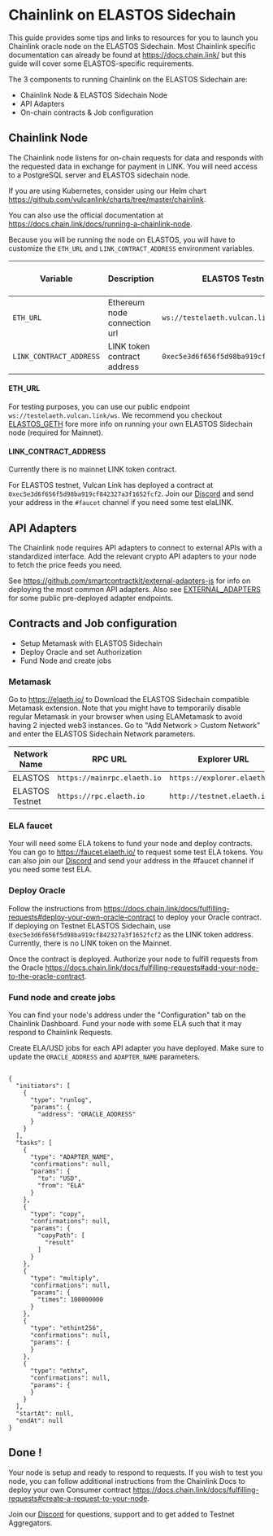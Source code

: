 # Chainlink on ELASTOS Sidechain
This guide provides some tips and links to resources for you to launch you Chainlink oracle node on the ELASTOS Sidechain. Most Chainlink specific documentation can already be found at https://docs.chain.link/ but this guide will cover some ELASTOS-specific requirements.

The 3 components to running Chainlink on the ELASTOS Sidechain are:
- Chainlink Node & ELASTOS Sidechain Node
- API Adapters
- On-chain contracts & Job configuration

## Chainlink Node
The Chainlink node listens for on-chain requests for data and responds with the requested data in exchange for payment in LINK. You will need access to a PostgreSQL server and ELASTOS sidechain node.

If you are using Kubernetes, consider using our Helm chart https://github.com/vulcanlink/charts/tree/master/chainlink.

You can also use the official documentation at https://docs.chain.link/docs/running-a-chainlink-node. 


Because you will be running the node on ELASTOS, you will have to customize the `ETH_URL` and `LINK_CONTRACT_ADDRESS` environment variables. 

| Variable | Description | ELASTOS Testnet Value | ELASTOS Mainnet Value |
|----------|-------------|-----------------------|-----------------------|
`ETH_URL` | Ethereum node connection url | `ws://testelaeth.vulcan.link/ws` | `TBD`
`LINK_CONTRACT_ADDRESS` | LINK token contract address | `0xec5e3d6f656f5d98ba919cf842327a3f1652fcf2` | `TBD`

#### ETH_URL
For testing purposes, you can use our public endpoint `ws://testelaeth.vulcan.link/ws`.
We recommend you checkout [ELASTOS_GETH](./ELASTOS_GETH.md) fore more info on running your own ELASTOS Sidechain node (required for Mainnet).


#### LINK_CONTRACT_ADDRESS
Currently there is no mainnet LINK token contract.

For ELASTOS testnet, Vulcan Link has deployed a contract at `0xec5e3d6f656f5d98ba919cf842327a3f1652fcf2`. Join our [Discord](https://discord.gg/uGwqJJH) and send your address in the `#faucet` channel if you need some test elaLINK.

## API Adapters
The Chainlink node requires API adapters to connect to external APIs with a standardized interface. Add the relevant crypto API adapters to your node to fetch the price feeds you need.

See https://github.com/smartcontractkit/external-adapters-js for info on deploying the most common API adapters. Also see [EXTERNAL_ADAPTERS](./EXTERNAL_ADAPTERS.md) for some public pre-deployed adapter endpoints.

## Contracts and Job configuration
- Setup Metamask with ELASTOS Sidechain
- Deploy Oracle and set Authorization
- Fund Node and create jobs

### Metamask
Go to https://elaeth.io/ to Download the ELASTOS Sidechain compatible Metamask extension. Note that you might have to temporarily disable regular Metamask in your browser when using ELAMetamask to avoid having 2 injected web3 instances. Go to "Add Network > Custom Network" and enter the ELASTOS Sidechain Network parameters.

| Network Name | RPC URL | Explorer URL | Symbol |
|----------|-------------|-----------------------|-----------------------|
 ELASTOS | `https://mainrpc.elaeth.io` | `https://explorer.elaeth.io` | `ELA`
 ELASTOS Testnet | `https://rpc.elaeth.io` | `http://testnet.elaeth.io` | `ELA`

### ELA faucet
Your will need some ELA tokens to fund your node and deploy contracts. You can go to https://faucet.elaeth.io/ to request some test ELA tokens. You can also join our [Discord](https://discord.gg/uGwqJJH) and send your address in the #faucet channel if you need some test ELA.

### Deploy Oracle
Follow the instructions from https://docs.chain.link/docs/fulfilling-requests#deploy-your-own-oracle-contract to deploy your Oracle contract. If deploying on Testnet ELASTOS Sidechain, use `0xec5e3d6f656f5d98ba919cf842327a3f1652fcf2` as the LINK token address. Currently, there is no LINK token on the Mainnet.

Once the contract is deployed. Authorize your node to fulfill requests from the Oracle https://docs.chain.link/docs/fulfilling-requests#add-your-node-to-the-oracle-contract.

### Fund node and create jobs
You can find your node's address under the "Configuration" tab on the Chainlink Dashboard. Fund your node with some ELA such that it may respond to Chainlink Requests.

Create ELA/USD jobs for each API adapter you have deployed. Make sure to update the `ORACLE_ADDRESS` and `ADAPTER_NAME` parameters.
```

{
  "initiators": [
    {
      "type": "runlog",
      "params": {
        "address": "ORACLE_ADDRESS"
      }
    }
  ],
  "tasks": [
    {
      "type": "ADAPTER_NAME",
      "confirmations": null,
      "params": {
        "to": "USD",
        "from": "ELA"
      }
    },
    {
      "type": "copy",
      "confirmations": null,
      "params": {
        "copyPath": [
          "result"
        ]
      }
    },
    {
      "type": "multiply",
      "confirmations": null,
      "params": {
        "times": 100000000
      }
    },
    {
      "type": "ethint256",
      "confirmations": null,
      "params": {
      }
    },
    {
      "type": "ethtx",
      "confirmations": null,
      "params": {
      }
    }
  ],
  "startAt": null,
  "endAt": null
}
```

## Done !
Your node is setup and ready to respond to requests. If you wish to test you node, you can follow additional instructions from the Chainlink Docs to deploy your own Consumer contract https://docs.chain.link/docs/fulfilling-requests#create-a-request-to-your-node.

Join our [Discord](https://discord.gg/uGwqJJH) for questions, support and to get added to Testnet Aggregators.